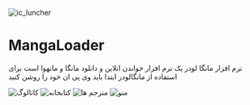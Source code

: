 ![ic_luncher](https://user-images.githubusercontent.com/71148149/136698685-539d5b08-5093-4d62-932b-fcf125050326.png)

# MangaLoader
نرم افزار مانگا لودر یک نرم افزار خواندن انلاین و دانلود مانگا و مانهوا است
برای استفاده از مانگالودر ابتدا باید وی پی ان خود را روشن کنید

![کاتالوگ](https://user-images.githubusercontent.com/71148149/136698722-989eca01-1f8e-4629-82de-bba4c2e424a8.jpg)
![کتابخانه](https://user-images.githubusercontent.com/71148149/136698727-9c55f555-e1fe-4418-afb8-9950f0aff1cf.jpg)
![مترجم ها](https://user-images.githubusercontent.com/71148149/136698733-5567b0f5-0659-4927-bc47-c657205e5442.jpg)
![منو](https://user-images.githubusercontent.com/71148149/136698741-1b5dd8cc-63de-4ff4-8852-5e5f46e2b866.jpg)
